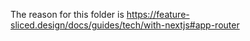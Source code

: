The reason for this folder is https://feature-sliced.design/docs/guides/tech/with-nextjs#app-router
